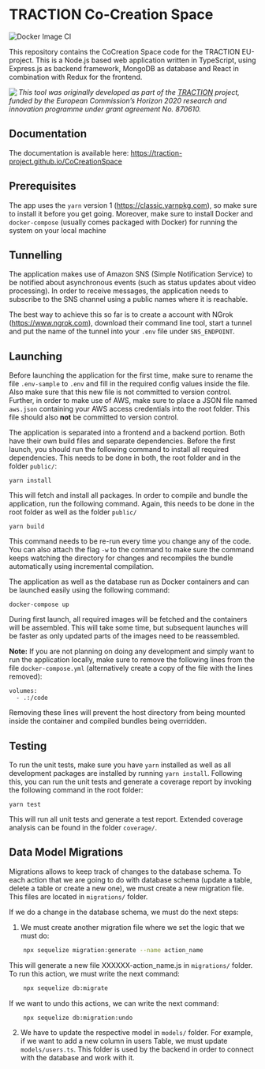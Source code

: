 # TRACTION Co-Creation Space

![Docker Image CI](https://github.com/tv-vicomtech/traction_MediaVault/workflows/Docker%20Image%20CI/badge.svg)

This repository contains the CoCreation Space code for the TRACTION EU-project.
This is a Node.js based web application written in TypeScript, using Express.js
as backend framework, MongoDB as database and React in combination with Redux
for the frontend.

<img src="https://www.traction-project.eu/wp-content/uploads/sites/3/2020/02/Logo-cabecera-Traction.png" align="left"/><em>This tool was originally developed as part of the <a href="https://www.traction-project.eu/">TRACTION</a> project, funded by the European Commission’s <a hef="http://ec.europa.eu/programmes/horizon2020/">Horizon 2020</a> research and innovation programme under grant agreement No. 870610.</em>

## Documentation

The documentation is available here: https://traction-project.github.io/CoCreationSpace

## Prerequisites

The app uses the `yarn` version 1 (https://classic.yarnpkg.com), so make sure
to install it before you get going. Moreover, make sure to install Docker and
`docker-compose` (usually comes packaged with Docker) for running the system
on your local machine

## Tunnelling

The application makes use of Amazon SNS (Simple Notification Service) to be
notified about asynchronous events (such as status updates about video
processing). In order to receive messages, the application needs to subscribe
to the SNS channel using a public names where it is reachable.

The best way to achieve this so far is to create a account with NGrok
(https://www.ngrok.com), download their command line tool, start a tunnel and
put the name of the tunnel into your `.env` file under `SNS_ENDPOINT`.

## Launching

Before launching the application for the first time, make sure to rename the
file `.env-sample` to `.env` and fill in the required config values inside the
file. Also make sure that this new file is not committed to version control.
Further, in order to make use of AWS, make sure to place a JSON file named
`aws.json` containing your AWS access credentials into the root folder. This
file should also **not** be committed to version control.

The application is separated into a frontend and a backend portion. Both have
their own build files and separate dependencies. Before the first launch, you
should run the following command to install all required dependencies. This
needs to be done in both, the root folder and in the folder `public/`:

    yarn install

This will fetch and install all packages. In order to compile and bundle the
application, run the following command. Again, this needs to be done in the
root folder as well as the folder `public/`

    yarn build

This command needs to be re-run every time you change any of the code. You
can also attach the flag `-w` to the command to make sure the command keeps
watching the directory for changes and recompiles the bundle automatically
using incremental compilation.

The application as well as the database run as Docker containers and can be
launched easily using the following command:

    docker-compose up

During first launch, all required images will be fetched and the containers
will be assembled. This will take some time, but subsequent launches will be
faster as only updated parts of the images need to be reassembled.

**Note:** If you are not planning on doing any development and simply want to
run the application locally, make sure to remove the following lines from the
file `docker-compose.yml` (alternatively create a copy of the file with the
lines removed):

    volumes:
      - .:/code

Removing these lines will prevent the host directory from being mounted inside
the container and compiled bundles being overridden.

## Testing

To run the unit tests, make sure you have `yarn` installed as well as all
development packages are installed by running `yarn install`. Following this,
you can run the unit tests and generate a coverage report by invoking the
following command in the root folder:

    yarn test

This will run all unit tests and generate a test report. Extended coverage
analysis can be found in the folder `coverage/`.

## Data Model Migrations

Migrations allows to keep track of changes to the database schema. To each action that we are going to do with database schema (update a table, delete a table or create a new one), we must create a new migration file. This files are located in `migrations/` folder.

If we do a change in the database schema, we must do the next steps:

1. We must create another migration file where we set the logic that we must do:

```bash
    npx sequelize migration:generate --name action_name
```

This will generate a new file XXXXXX-action_name.js in `migrations/` folder. To run this action, we must write the next command:

```bash
    npx sequelize db:migrate
```

If we want to undo this actions, we can write the next command:

```bash
    npx sequelize db:migration:undo
```

2. We have to update the respective model in `models/` folder. For example, if we want to add a new column in users Table, we must update `models/users.ts`.  This folder is used by the backend in order to connect with the database and work with it.


